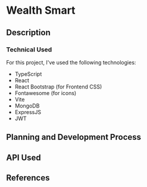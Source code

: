 # Wealth Smart

## Description

### Technical Used

For this project, I've used the following technologies:

- TypeScript
- React
- React Bootstrap (for Frontend CSS)
- Fontawesome (for icons)
- Vite
- MongoDB
- ExpressJS
- JWT

## Planning and Development Process

## API Used

## References
